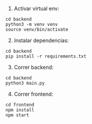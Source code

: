 
1. Activar virtual env:
```
cd backend
python3 -m venv venv
source venv/bin/activate
```
2. Instalar dependencias:
```
cd backend
pip install -r requirements.txt
```
3. Correr backend:
```
cd backend
python3 main.py
```
4. Correr frontend:
```
cd frontend
npm install
npm start
```
